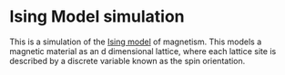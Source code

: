 # Ising Model simulation

This is a simulation of the [Ising model](https://en.wikipedia.org/wiki/Ising_model) of magnetism. This models a magnetic material as an d dimensional lattice, where each lattice site is described by a discrete variable known as the spin orientation.  
